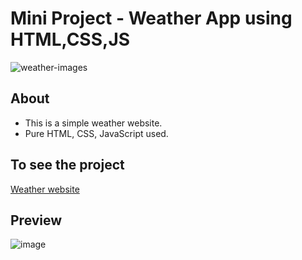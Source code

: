 # Mini Project - Weather App using HTML,CSS,JS
![weather-images](https://pragativadi.com/wp-content/uploads/2022/07/SAVE_20220703_084840.jpg)

## About
 - This is a simple weather website.
 -  Pure HTML, CSS, JavaScript used.
 
 ## To see the project
[Weather website](https://weather-app-mini-project.netlify.app/)

## Preview

![image](https://github.com/vibhanshag/Mini-project-weather-app/assets/91672234/ff36874a-a4a4-4e59-b460-5ff3050fac9b)
